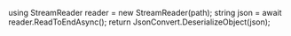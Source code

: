 using StreamReader reader = new StreamReader(path);
string json = await reader.ReadToEndAsync();
return JsonConvert.DeserializeObject<T>(json);